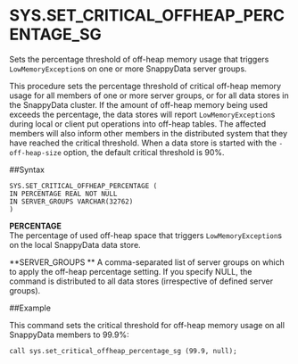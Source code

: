 
# SYS.SET_CRITICAL_OFFHEAP_PERCENTAGE_SG

Sets the percentage threshold of off-heap memory usage that triggers `LowMemoryException`s on one or more SnappyData server groups.

This procedure sets the percentage threshold of critical off-heap memory usage for all members of one or more server groups, or for all data stores in the SnappyData cluster. If the amount of off-heap memory being used exceeds the percentage, the data stores will report `LowMemoryException`s during local or client put operations into off-heap tables. The affected members will also inform other members in the distributed system that they have reached the critical threshold. When a data store is started with the `-off-heap-size` option, the default critical threshold is 90%.

##Syntax

``` pre
SYS.SET_CRITICAL_OFFHEAP_PERCENTAGE (
IN PERCENTAGE REAL NOT NULL
IN SERVER_GROUPS VARCHAR(32762)
)
```

**PERCENTAGE**   
The percentage of used off-heap space that triggers `LowMemoryException`s on the local SnappyData data store.

**SERVER\_GROUPS   **
A comma-separated list of server groups on which to apply the off-heap percentage setting. If you specify NULL, the command is distributed to all data stores (irrespective of defined server groups).

##Example

This command sets the critical threshold for off-heap memory usage on all SnappyData members to 99.9%:

``` pre
call sys.set_critical_offheap_percentage_sg (99.9, null);
```


